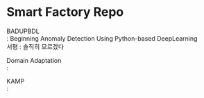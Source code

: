 # Smart Factory Repo

BADUPBDL  
: Beginning Anomaly Detection Using Python-based DeepLearning    
서평 : 솔직히 모르겠다  
  
Domain Adaptation  
:  
  
KAMP  
: 
